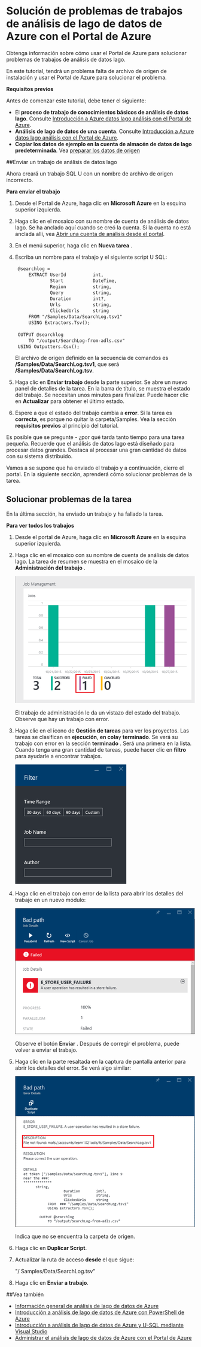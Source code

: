 <properties 
   pageTitle="Solución de problemas de trabajos de análisis de lago de datos de Azure con el Portal de Azure | Azure" 
   description="Obtenga información sobre cómo usar el Portal de Azure para solucionar problemas de trabajos de análisis de datos lago. " 
   services="data-lake-analytics" 
   documentationCenter="" 
   authors="edmacauley" 
   manager="jhubbard" 
   editor="cgronlun"/>
 
<tags
   ms.service="data-lake-analytics"
   ms.devlang="na"
   ms.topic="article"
   ms.tgt_pltfrm="na"
   ms.workload="big-data" 
   ms.date="05/16/2016"
   ms.author="edmaca"/>

# <a name="troubleshoot-azure-data-lake-analytics-jobs-using-azure-portal"></a>Solución de problemas de trabajos de análisis de lago de datos de Azure con el Portal de Azure

Obtenga información sobre cómo usar el Portal de Azure para solucionar problemas de trabajos de análisis de datos lago.

En este tutorial, tendrá un problema falta de archivo de origen de instalación y usar el Portal de Azure para solucionar el problema.

**Requisitos previos**

Antes de comenzar este tutorial, debe tener el siguiente:

- El **proceso de trabajo de conocimientos básicos de análisis de datos lago**. Consulte [Introducción a Azure datos lago análisis con el Portal de Azure](data-lake-analytics-get-started-portal.md).
- **Análisis de lago de datos de una cuenta**. Consulte [Introducción a Azure datos lago análisis con el Portal de Azure](data-lake-analytics-get-started-portal.md#create-adl-analytics-account).
- **Copiar los datos de ejemplo en la cuenta de almacén de datos de lago predeterminada**.  Vea [preparar los datos de origen](data-lake-analytics-get-started-portal.md#prepare-source-data)

##<a name="submit-a-data-lake-analytics-job"></a>Enviar un trabajo de análisis de datos lago

Ahora creará un trabajo SQL U con un nombre de archivo de origen incorrecto.  

**Para enviar el trabajo**

1. Desde el Portal de Azure, haga clic en **Microsoft Azure** en la esquina superior izquierda.
2. Haga clic en el mosaico con su nombre de cuenta de análisis de datos lago.  Se ha anclado aquí cuando se creó la cuenta.
Si la cuenta no está anclada allí, vea [Abrir una cuenta de análisis desde el portal](data-lake-analytics-manage-use-portal.md#access-adla-account).
3. En el menú superior, haga clic en **Nueva tarea** .
4. Escriba un nombre para el trabajo y el siguiente script U SQL:

        @searchlog =
            EXTRACT UserId          int,
                    Start           DateTime,
                    Region          string,
                    Query           string,
                    Duration        int?,
                    Urls            string,
                    ClickedUrls     string
            FROM "/Samples/Data/SearchLog.tsv1"
            USING Extractors.Tsv();
        
        OUTPUT @searchlog   
            TO "/output/SearchLog-from-adls.csv"
        USING Outputters.Csv();

    El archivo de origen definido en la secuencia de comandos es **/Samples/Data/SearchLog.tsv1**, que será **/Samples/Data/SearchLog.tsv**.
     
5. Haga clic en **Enviar trabajo** desde la parte superior. Se abre un nuevo panel de detalles de la tarea. En la barra de título, se muestra el estado del trabajo. Se necesitan unos minutos para finalizar. Puede hacer clic en **Actualizar** para obtener el último estado.
6. Espere a que el estado del trabajo cambia a **error**.  Si la tarea es **correcta**, es porque no quitar la carpeta/Samples. Vea la sección **requisitos previos** al principio del tutorial.

Es posible que se pregunte - ¿por qué tarda tanto tiempo para una tarea pequeña.  Recuerde que el análisis de datos lago está diseñado para procesar datos grandes.  Destaca al procesar una gran cantidad de datos con su sistema distribuido.

Vamos a se supone que ha enviado el trabajo y a continuación, cierre el portal.  En la siguiente sección, aprenderá cómo solucionar problemas de la tarea.


## <a name="troubleshoot-the-job"></a>Solucionar problemas de la tarea

En la última sección, ha enviado un trabajo y ha fallado la tarea.  

**Para ver todos los trabajos**

1. Desde el portal de Azure, haga clic en **Microsoft Azure** en la esquina superior izquierda.
2. Haga clic en el mosaico con su nombre de cuenta de análisis de datos lago.  La tarea de resumen se muestra en el mosaico de la **Administración del trabajo** .

    ![Administración de trabajos de análisis de lago de datos de Azure](./media/data-lake-analytics-monitor-and-troubleshoot-tutorial/data-lake-analytics-job-management.png)
    
    El trabajo de administración le da un vistazo del estado del trabajo. Observe que hay un trabajo con error.
   
3. Haga clic en el icono de **Gestión de tareas** para ver los proyectos. Las tareas se clasifican en **ejecución**, **en cola**y **terminado**. Se verá su trabajo con error en la sección **terminado** . Será una primera en la lista. Cuando tenga una gran cantidad de tareas, puede hacer clic en **filtro** para ayudarle a encontrar trabajos.

    ![Trabajos de filtro de análisis de lago de datos de Azure](./media/data-lake-analytics-monitor-and-troubleshoot-tutorial/data-lake-analytics-filter-jobs.png)

4. Haga clic en el trabajo con error de la lista para abrir los detalles del trabajo en un nuevo módulo:

    ![Error de análisis de lago datos Azure trabajo](./media/data-lake-analytics-monitor-and-troubleshoot-tutorial/data-lake-analytics-failed-job.png)
    
    Observe el botón **Enviar** . Después de corregir el problema, puede volver a enviar el trabajo.

5. Haga clic en la parte resaltada en la captura de pantalla anterior para abrir los detalles del error.  Se verá algo similar:

    ![Error de análisis de lago datos Azure detalles del trabajo](./media/data-lake-analytics-monitor-and-troubleshoot-tutorial/data-lake-analytics-failed-job-details.png)

    Indica que no se encuentra la carpeta de origen.
    
6. Haga clic en **Duplicar Script**.
7. Actualizar la ruta de acceso **desde** el que sigue:

    "/ Samples/Data/SearchLog.tsv"

8. Haga clic en **Enviar a trabajo**.


##<a name="see-also"></a>Vea también

- [Información general de análisis de lago de datos de Azure](data-lake-analytics-overview.md)
- [Introducción a análisis de lago de datos de Azure con PowerShell de Azure](data-lake-analytics-get-started-powershell.md)
- [Introducción a análisis de lago de datos de Azure y U-SQL mediante Visual Studio](data-lake-analytics-u-sql-get-started.md)
- [Administrar el análisis de lago de datos de Azure con el Portal de Azure](data-lake-analytics-manage-use-portal.md)





